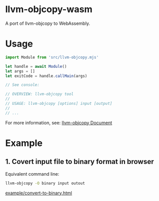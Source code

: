 # llvm-objcopy-wasm

A port of llvm-objcopy to WebAssembly.

# Usage

```js
import Module from 'src/llvm-objcopy.mjs'

let handle = await Module()
let args = []
let exitCode = handle.callMain(args)

// See console:

// OVERVIEW: llvm-objcopy tool
//
// USAGE: llvm-objcopy [options] input [output]
//
// ...
```

For more information, see: [llvm-objcopy Document](https://llvm.org/docs/CommandGuide/llvm-objcopy.html)

# Example

## 1. Covert input file to binary format in browser

Equivalent command line:

```bash
llvm-objcopy -O binary input outout
```

[example/convert-to-binary.html](example/convert-to-binary.html)
